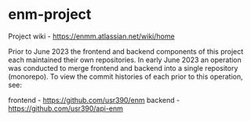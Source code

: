 # enm-project

Project wiki - https://enmm.atlassian.net/wiki/home

Prior to June 2023 the frontend and backend components of this project each maintained their own repositories. In early June 2023 an operation was conducted to merge frontend and backend into a single repository (monorepo). To view the commit histories of each prior to this operation, see:

frontend - https://github.com/usr390/enm
backend - https://github.com/usr390/api-enm
